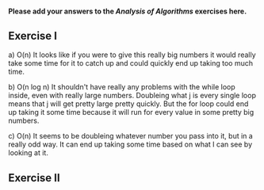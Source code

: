 #### Please add your answers to the ***Analysis of  Algorithms*** exercises here.

## Exercise I

a) O(n)
It looks like if you were to give this really big numbers it would really take some time for it to catch up and could quickly end up taking too much time.

b) O(n log n)
It shouldn't have really any problems with the while loop inside, even with really large numbers. Doubleing what j is every single loop means that j will get pretty large pretty quickly. But the for loop could end up taking it some time because it will run for every value in some pretty big numbers. 

c) O(n)
It seems to be doubleing whatever number you pass into it, but in a really odd way. It can end up taking some time based on what I can see by looking at it.

## Exercise II


